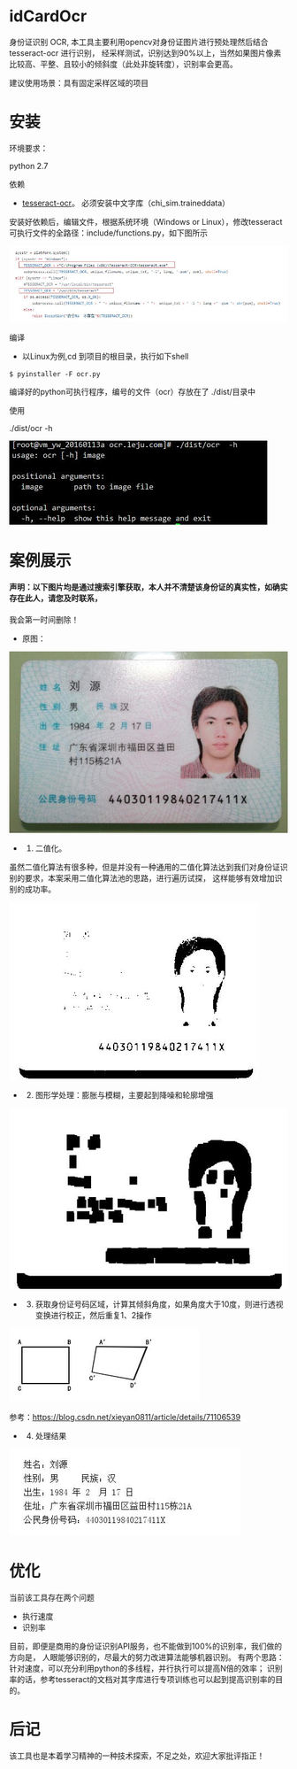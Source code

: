 # idCardOcr
身份证识别  OCR, 本工具主要利用opencv对身份证图片进行预处理然后结合tesseract-ocr 进行识别，
经采样测试，识别达到90%以上，当然如果图片像素比较高、平整、且较小的倾斜度（此处非旋转度），识别率会更高。

建议使用场景：具有固定采样区域的项目

# 安装
环境要求：

python 2.7

依赖
* [tesseract-ocr](https://github.com/sam-ke/tesseract)。 必须安装中文字库（chi_sim.traineddata）

安装好依赖后，编辑文件，根据系统环境（Windows or Linux），修改tesseract可执行文件的全路径：include/functions.py，如下图所示

![plot](./static/images/exe.jpg)

编译
* 以Linux为例,cd 到项目的根目录，执行如下shell

```shell
$ pyinstaller -F ocr.py
```

编译好的python可执行程序，编号的文件（ocr）存放在了  ./dist/目录中

使用

./dist/ocr -h

![plot](./static/images/help.jpg)

# 案例展示
#### 声明：以下图片均是通过搜索引擎获取，本人并不清楚该身份证的真实性，如确实存在此人，请您及时联系，
我会第一时间删除！

* 原图：

![plot](./images/w1.jpg)

* 1. 二值化。

虽然二值化算法有很多种，但是并没有一种通用的二值化算法达到我们对身份证识别的要求，本案采用二值化算法池的思路，进行遍历试探，
这样能够有效增加识别的成功率。

![plot](./static/images/process.jpg)

* 2. 图形学处理：膨胀与模糊，主要起到降噪和轮廓增强

![plot](./static/images/process1.jpg)

* 3. 获取身份证号码区域，计算其倾斜角度，如果角度大于10度，则进行透视变换进行校正，然后重复1、2操作

![plot](./static/images/toushi.jpg)

参考：https://blog.csdn.net/xieyan0811/article/details/71106539


* 4. 处理结果

![plot](./static/images/result.jpg)


# 优化
当前该工具存在两个问题

* 执行速度
* 识别率

目前，即便是商用的身份证识别API服务，也不能做到100%的识别率，我们做的方向是，
人眼能够识别的，尽最大的努力改进算法能够机器识别。
有两个思路：针对速度，可以充分利用python的多线程，并行执行可以提高N倍的效率；
识别率的话，参考tesseract的文档对其字库进行专项训练也可以起到提高识别率的目的。

# 后记
该工具也是本着学习精神的一种技术探索，不足之处，欢迎大家批评指正！








